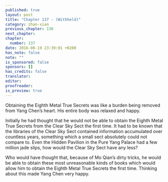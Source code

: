 ```yaml
---
published: true
layout: post
title: "Chapter 137 - (Withheld)"
category: zhan-xian
previous_chapter: 136
next_chapter:
chapter:
  number: 137
date: 2016-08-19 23:39:01 +0200
has_note: false
note: ""
is_sponsored: false
sponsors: []
has_credits: false
translator:
editor:
proofreader:
is_preview: true
---
```

Obtaining the Eighth Metal True Secrets was like a burden being removed from Yang Chen’s heart. His entire body was relaxed and happy.

Initially he had thought that he would not be able to obtain the Eighth Metal True Secrets from the Clear Sky Sect the first time. It had to be known that the libraries of the Clear Sky Sect contained information accumulated over countless years, something which a small sect absolutely could not compare to. Even the Hidden Pavilion in the Pure Yang Palace had a few million jade slips, how would the Clear Sky Sect have any less?

Who would have thought that, because of Mo Qian’s dirty tricks, he would be able to obtain these most unreasonable kinds of books which would allow him to obtain the Eighth Metal True Secrets the first time. Thinking about this made Yang Chen very happy.

